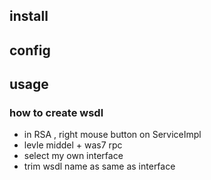 
## install

## config

## usage

### how to create wsdl
- in RSA , right mouse button on ServiceImpl
- levle middel + was7 rpc
- select my own interface
- trim wsdl name as same as interface

